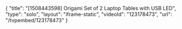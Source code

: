{
    "title": "[1508443598] Origami Set of 2 Laptop Tables with USB   LED",
    "type": "solo",
    "layout": "iframe-static",
    "videoId": "123178473",
    "url": "\/tvpembed\/123178473"
}